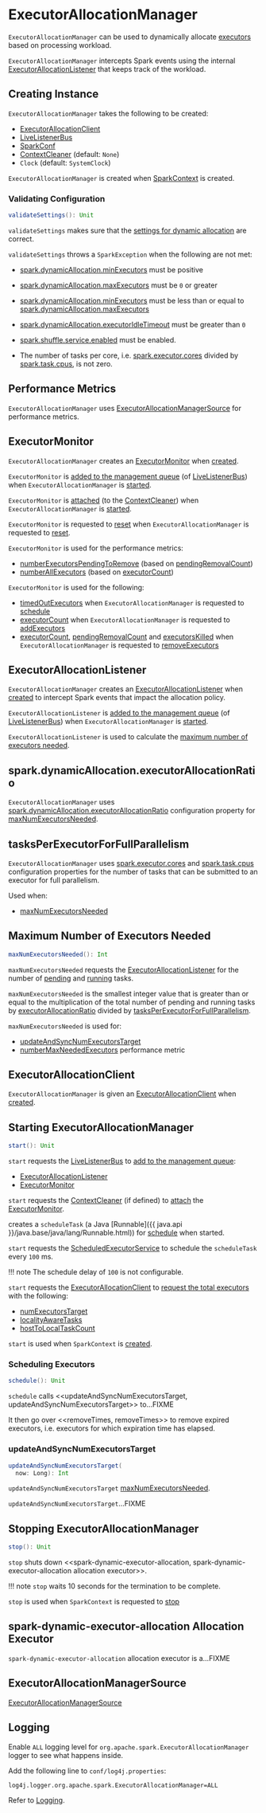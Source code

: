 # ExecutorAllocationManager

`ExecutorAllocationManager` can be used to dynamically allocate [executors](../executor/Executor.md) based on processing workload.

`ExecutorAllocationManager` intercepts Spark events using the internal [ExecutorAllocationListener](ExecutorAllocationListener.md) that keeps track of the workload.

## Creating Instance

`ExecutorAllocationManager` takes the following to be created:

* [ExecutorAllocationClient](#client)
* <span id="listenerBus"> [LiveListenerBus](../scheduler/LiveListenerBus.md)
* <span id="conf"> [SparkConf](../SparkConf.md)
* <span id="cleaner"> [ContextCleaner](../core/ContextCleaner.md) (default: `None`)
* <span id="clock"> `Clock` (default: `SystemClock`)

`ExecutorAllocationManager` is created when [SparkContext](../SparkContext.md) is created.

### <span id="validateSettings"> Validating Configuration

```scala
validateSettings(): Unit
```

`validateSettings` makes sure that the [settings for dynamic allocation](index.md#settings) are correct.

`validateSettings` throws a `SparkException` when the following are not met:

* [spark.dynamicAllocation.minExecutors](configuration-properties.md#spark.dynamicAllocation.minExecutors) must be positive

* [spark.dynamicAllocation.maxExecutors](configuration-properties.md#spark.dynamicAllocation.maxExecutors) must be `0` or greater

* [spark.dynamicAllocation.minExecutors](configuration-properties.md#spark.dynamicAllocation.minExecutors) must be less than or equal to [spark.dynamicAllocation.maxExecutors](configuration-properties.md#spark.dynamicAllocation.maxExecutors)

* [spark.dynamicAllocation.executorIdleTimeout](configuration-properties.md#spark.dynamicAllocation.executorIdleTimeout) must be greater than `0`

* [spark.shuffle.service.enabled](../external-shuffle-service/configuration-properties.md#spark.shuffle.service.enabled) must be enabled.

* The number of tasks per core, i.e. [spark.executor.cores](../executor/Executor.md#spark.executor.cores) divided by [spark.task.cpus](configuration-properties.md#spark.task.cpus), is not zero.

## Performance Metrics

`ExecutorAllocationManager` uses [ExecutorAllocationManagerSource](ExecutorAllocationManagerSource.md) for performance metrics.

## <span id="executorMonitor"> ExecutorMonitor

`ExecutorAllocationManager` creates an [ExecutorMonitor](ExecutorMonitor.md) when [created](#creating-instance).

`ExecutorMonitor` is [added to the management queue](../scheduler/LiveListenerBus.md#addToManagementQueue) (of [LiveListenerBus](#listenerBus)) when `ExecutorAllocationManager` is [started](#start).

`ExecutorMonitor` is [attached](../core/ContextCleaner.md#attachListener) (to the [ContextCleaner](#cleaner)) when `ExecutorAllocationManager` is [started](#start).

`ExecutorMonitor` is requested to [reset](ExecutorMonitor.md#reset) when `ExecutorAllocationManager` is requested to [reset](#reset).

`ExecutorMonitor` is used for the performance metrics:

* [numberExecutorsPendingToRemove](#numberExecutorsPendingToRemove) (based on [pendingRemovalCount](ExecutorMonitor.md#pendingRemovalCount))
* [numberAllExecutors](#numberAllExecutors) (based on [executorCount](ExecutorMonitor.md#executorCount))

`ExecutorMonitor` is used for the following:

* [timedOutExecutors](ExecutorMonitor.md#timedOutExecutors) when `ExecutorAllocationManager` is requested to [schedule](#schedule)
* [executorCount](ExecutorMonitor.md#executorCount) when `ExecutorAllocationManager` is requested to [addExecutors](#addExecutors)
* [executorCount](ExecutorMonitor.md#executorCount), [pendingRemovalCount](ExecutorMonitor.md#pendingRemovalCount) and [executorsKilled](ExecutorMonitor.md#executorsKilled) when `ExecutorAllocationManager` is requested to [removeExecutors](#removeExecutors)

## <span id="listener"> ExecutorAllocationListener

`ExecutorAllocationManager` creates an [ExecutorAllocationListener](ExecutorAllocationListener.md) when [created](#creating-instance) to intercept Spark events that impact the allocation policy.

`ExecutorAllocationListener` is [added to the management queue](../scheduler/LiveListenerBus.md#addToManagementQueue) (of [LiveListenerBus](#listenerBus)) when `ExecutorAllocationManager` is [started](#start).

`ExecutorAllocationListener` is used to calculate the [maximum number of executors needed](#maxNumExecutorsNeeded).

## <span id="executorAllocationRatio"><span id="spark.dynamicAllocation.executorAllocationRatio"> spark.dynamicAllocation.executorAllocationRatio

`ExecutorAllocationManager` uses [spark.dynamicAllocation.executorAllocationRatio](configuration-properties.md#spark.dynamicAllocation.executorAllocationRatio) configuration property for [maxNumExecutorsNeeded](#maxNumExecutorsNeeded).

## <span id="tasksPerExecutorForFullParallelism"> tasksPerExecutorForFullParallelism

`ExecutorAllocationManager` uses [spark.executor.cores](../configuration-properties.md#spark.executor.cores) and [spark.task.cpus](../configuration-properties.md#spark.task.cpus) configuration properties for the number of tasks that can be submitted to an executor for full parallelism.

Used when:

* [maxNumExecutorsNeeded](#maxNumExecutorsNeeded)

## <span id="maxNumExecutorsNeeded"> Maximum Number of Executors Needed

```scala
maxNumExecutorsNeeded(): Int
```

`maxNumExecutorsNeeded` requests the [ExecutorAllocationListener](#listener) for the number of [pending](ExecutorAllocationListener.md#totalPendingTasks) and [running](ExecutorAllocationListener.md#totalRunningTasks) tasks.

`maxNumExecutorsNeeded` is the smallest integer value that is greater than or equal to the multiplication of the total number of pending and running tasks by [executorAllocationRatio](#executorAllocationRatio) divided by [tasksPerExecutorForFullParallelism](#tasksPerExecutorForFullParallelism).

`maxNumExecutorsNeeded` is used for:

* [updateAndSyncNumExecutorsTarget](#updateAndSyncNumExecutorsTarget)
* [numberMaxNeededExecutors](#numberMaxNeededExecutors) performance metric

## <span id="client"><span id="ExecutorAllocationClient"> ExecutorAllocationClient

`ExecutorAllocationManager` is given an [ExecutorAllocationClient](ExecutorAllocationClient.md) when [created](#creating-instance).

## <span id="start"> Starting ExecutorAllocationManager

```scala
start(): Unit
```

`start` requests the [LiveListenerBus](#listenerBus) to [add to the management queue](../scheduler/LiveListenerBus.md#addToManagementQueue):

* [ExecutorAllocationListener](#listener)
* [ExecutorMonitor](#executorMonitor)

`start` requests the [ContextCleaner](#cleaner) (if defined) to [attach](../core/ContextCleaner.md#attachListener) the [ExecutorMonitor](#executorMonitor).

creates a `scheduleTask` (a Java [Runnable]({{ java.api }}/java.base/java/lang/Runnable.html)) for [schedule](#schedule) when started.

`start` requests the [ScheduledExecutorService](#executor) to schedule the `scheduleTask` every `100` ms.

!!! note
    The schedule delay of `100` is not configurable.

`start` requests the [ExecutorAllocationClient](#client) to [request the total executors](ExecutorAllocationClient.md#requestTotalExecutors) with the following:

* [numExecutorsTarget](#numExecutorsTarget)
* [localityAwareTasks](#localityAwareTasks)
* [hostToLocalTaskCount](#hostToLocalTaskCount)

`start` is used when `SparkContext` is [created](../SparkContext-creating-instance-internals.md#ExecutorAllocationManager).

### <span id="schedule"> Scheduling Executors

```scala
schedule(): Unit
```

`schedule` calls <<updateAndSyncNumExecutorsTarget, updateAndSyncNumExecutorsTarget>> to...FIXME

It then go over <<removeTimes, removeTimes>> to remove expired executors, i.e. executors for which expiration time has elapsed.

### <span id="updateAndSyncNumExecutorsTarget"> updateAndSyncNumExecutorsTarget

```scala
updateAndSyncNumExecutorsTarget(
  now: Long): Int
```

`updateAndSyncNumExecutorsTarget` [maxNumExecutorsNeeded](#maxNumExecutorsNeeded).

`updateAndSyncNumExecutorsTarget`...FIXME

## <span id="stop"> Stopping ExecutorAllocationManager

```scala
stop(): Unit
```

`stop` shuts down <<spark-dynamic-executor-allocation, spark-dynamic-executor-allocation allocation executor>>.

!!! note
    `stop` waits 10 seconds for the termination to be complete.

`stop` is used when `SparkContext` is requested to [stop](../SparkContext.md#stop)

## <span id="spark-dynamic-executor-allocation"><span id="executor"> spark-dynamic-executor-allocation Allocation Executor

`spark-dynamic-executor-allocation` allocation executor is a...FIXME

## <span id="executorAllocationManagerSource"> ExecutorAllocationManagerSource

[ExecutorAllocationManagerSource](ExecutorAllocationManagerSource.md)

## Logging

Enable `ALL` logging level for `org.apache.spark.ExecutorAllocationManager` logger to see what happens inside.

Add the following line to `conf/log4j.properties`:

```text
log4j.logger.org.apache.spark.ExecutorAllocationManager=ALL
```

Refer to [Logging](../spark-logging.md).
